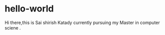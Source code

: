 # hello-world

Hi there,this is Sai shirish Katady currently pursuing my Master in computer sciene .

